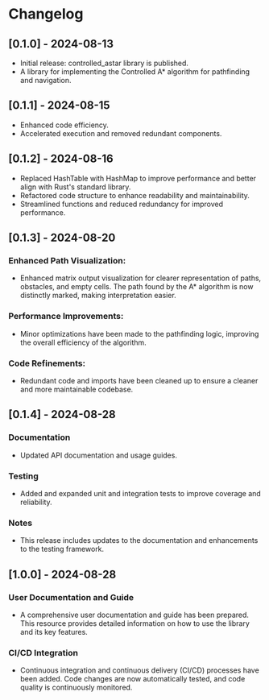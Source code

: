 # Changelog

## [0.1.0] - 2024-08-13

- Initial release: controlled_astar library is published.
- A library for implementing the Controlled A\* algorithm for pathfinding and navigation.

## [0.1.1] - 2024-08-15

- Enhanced code efficiency.
- Accelerated execution and removed redundant components.

## [0.1.2] - 2024-08-16

- Replaced HashTable with HashMap to improve performance and better align with Rust's standard library.
- Refactored code structure to enhance readability and maintainability.
- Streamlined functions and reduced redundancy for improved performance.

## [0.1.3] - 2024-08-20

### Enhanced Path Visualization:

- Enhanced matrix output visualization for clearer representation of paths, obstacles, and empty cells. The path found by the A\* algorithm is now distinctly marked, making interpretation easier.

### Performance Improvements:

- Minor optimizations have been made to the pathfinding logic, improving the overall efficiency of the algorithm.

### Code Refinements:

- Redundant code and imports have been cleaned up to ensure a cleaner and more maintainable codebase.

## [0.1.4] - 2024-08-28

### Documentation

- Updated API documentation and usage guides.

### Testing

- Added and expanded unit and integration tests to improve coverage and reliability.

### Notes

- This release includes updates to the documentation and enhancements to the testing framework.

## [1.0.0] - 2024-08-28

### User Documentation and Guide

- A comprehensive user documentation and guide has been prepared. This resource provides detailed information on how to use the library and its key features.

### CI/CD Integration

- Continuous integration and continuous delivery (CI/CD) processes have been added. Code changes are now automatically tested, and code quality is continuously monitored.
